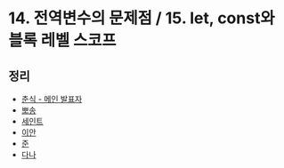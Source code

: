 # 14. 전역변수의 문제점 / 15. let, const와 블록 레벨 스코프

## 정리

- [춘식 - 메인 발표자]()
- [뽀송]()
- [세인트]()
- [이안]()
- [준]()
- [다나]()
